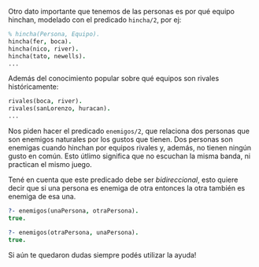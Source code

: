 Otro dato importante que tenemos de las personas es por qué equipo hinchan, modelado con el predicado `hincha/2`, por ej:

```Prolog
% hincha(Persona, Equipo).
hincha(fer, boca).
hincha(nico, river).
hincha(tato, newells).
...
```

Además del conocimiento popular sobre qué equipos son rivales históricamente:

```Prolog
rivales(boca, river).
rivales(sanLorenzo, huracan).
...
```

Nos piden hacer el predicado `enemigos/2`, que relaciona dos personas que son enemigos naturales por los gustos que tienen. Dos personas son enemigas cuando hinchan por equipos rivales y, además, no tienen ningún gusto en común. Esto útlimo significa que no escuchan la misma banda, ni practican el mismo juego.

Tené en cuenta que este predicado debe ser _bidireccional_, esto quiere decir que si una persona es enemiga de otra entonces la otra también es enemiga de esa una.

```Prolog
?- enemigos(unaPersona, otraPersona).
true.

?- enemigos(otraPersona, unaPersona).
true.
```

Si aún te quedaron dudas siempre podés utilizar la ayuda!